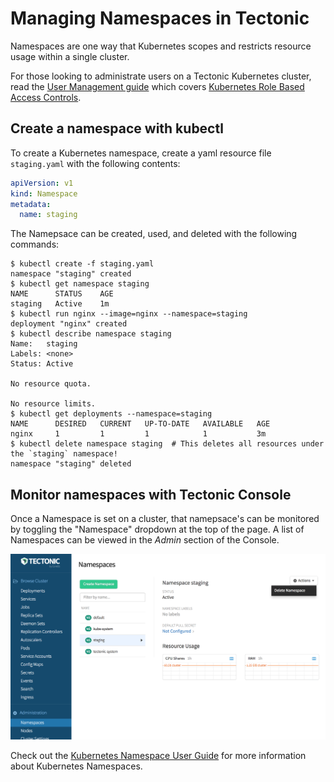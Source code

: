 # Managing Namespaces in Tectonic

Namespaces are one way that Kubernetes scopes and restricts resource usage within a single cluster.

For those looking to administrate users on a Tectonic Kubernetes cluster, read the [User Management guide][user-mgmt] which covers [Kubernetes Role Based Access Controls][k8s-rbac].

## Create a namespace with kubectl

To create a Kubernetes namespace, create a yaml resource file `staging.yaml` with the following contents:

```yaml
apiVersion: v1
kind: Namespace
metadata:
  name: staging
```

The Namepsace can be created, used, and deleted with the following commands:

```
$ kubectl create -f staging.yaml
namespace "staging" created
$ kubectl get namespace staging
NAME      STATUS    AGE
staging   Active    1m
$ kubectl run nginx --image=nginx --namespace=staging
deployment "nginx" created
$ kubectl describe namespace staging
Name:   staging
Labels: <none>
Status: Active

No resource quota.

No resource limits.
$ kubectl get deployments --namespace=staging
NAME      DESIRED   CURRENT   UP-TO-DATE   AVAILABLE   AGE
nginx     1         1         1            1           3m
$ kubectl delete namespace staging  # This deletes all resources under the `staging` namespace!
namespace "staging" deleted
```

## Monitor namespaces with Tectonic Console 

Once a Namespace is set on a cluster, that namepsace's can be monitored by toggling the "Namespace" dropdown at the top of the page. A list of Namespaces can be viewed in the *Admin* section of the Console.

![Default namespaces][namespaces-default]

Check out the [Kubernetes Namespace User Guide][k8s-namespace-ug] for more information about Kubernetes Namespaces.

[k8s-namespace-ug]: https://kubernetes.io/docs/admin/namespaces/
[namespaces-default]: ../img/walkthrough/namespaces-default.png
[user-mgmt]: ../admin/user-management.md
[k8s-rbac]: https://kubernetes.io/docs/admin/authorization/#rbac-mode
